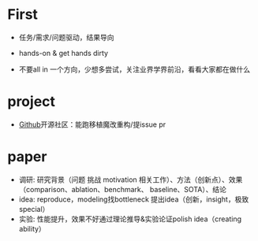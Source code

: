 # First

- 任务/需求/问题驱动，结果导向

- hands-on & get hands dirty

- 不要all in 一个方向，少想多尝试，关注业界学界前沿，看看大家都在做什么

# project

- [Github](https://github.com/xyfgemini)开源社区：能跑移植魔改重构/提issue pr

# paper

- 调研: 研究背景（问题 挑战 motivation 相关工作）、方法（创新点）、效果（comparison、ablation、benchmark、 baseline、SOTA）、结论
- idea: reproduce，modeling找bottleneck 提出idea（创新，insight，极致special）
- 实验: 性能提升，效果不好通过理论推导&实验论证polish idea（creating ability）
